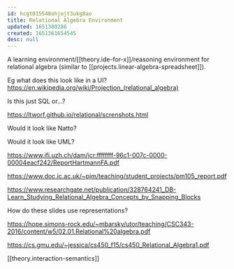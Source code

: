 ```yaml
---
id: hcgt015548ohjojt3ukg8ao
title: Relational Algebra Environment
updated: 1651380286
created: 1651361654545
desc: null
---
```


A learning environment/[[theory.ide-for-x]]/reasoning environment for relational algebra (similar to [[projects.linear-algebra-spreadsheet]]).

Eg what does this look like in a UI? https://en.wikipedia.org/wiki/Projection_(relational_algebra)

Is this just SQL or...?

https://ltworf.github.io/relational/screnshots.html

Would it look like Natto?

Would it look like UML?

https://www.ifi.uzh.ch/dam/jcr:ffffffff-96c1-007c-0000-00004eacf242/ReportHartmannFA.pdf

https://www.doc.ic.ac.uk/~pjm/teaching/student_projects/pm105_report.pdf

https://www.researchgate.net/publication/328764241_DB-Learn_Studying_Relational_Algebra_Concepts_by_Snapping_Blocks

How do these slides use representations?

https://hope.simons-rock.edu/~mbarsky/utor/teaching/CSC343-2016/content/w5/02.01.Relational%20algebra.pdf

https://cs.gmu.edu/~jessica/cs450_f15/cs450_Relational_Algebra1.pdf

[[theory.interaction-semantics]]
